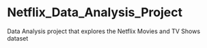# Netflix_Data_Analysis_Project
Data Analysis project that explores the Netflix Movies and TV Shows dataset

